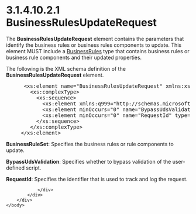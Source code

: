 <html dir="LTR" xmlns:mshelp="http://msdn.microsoft.com/mshelp" xmlns:ddue="http://ddue.schemas.microsoft.com/authoring/2003/5" xmlns:xlink="http://www.w3.org/1999/xlink" xmlns:tool="http://www.microsoft.com/tooltip">
    <head>
        <meta http-equiv="Content-Type" content="text/html; CHARSET=utf-8"></meta>
        <meta name="save" content="history"></meta>
        <title>3.1.4.10.2.1 BusinessRulesUpdateRequest</title>
        <xml>
            <mshelp:toctitle title="3.1.4.10.2.1 BusinessRulesUpdateRequest"></mshelp:toctitle>
            <mshelp:rltitle title="[MS-SSMDSWS-15]: BusinessRulesUpdateRequest"></mshelp:rltitle>
            <mshelp:keyword index="A" term="9e9b97b1-5833-45fc-be55-02c42c50d364"></mshelp:keyword>
            <mshelp:attr name="DCSext.ContentType" value="open specification"></mshelp:attr>
            <mshelp:attr name="AssetID" value="9e9b97b1-5833-45fc-be55-02c42c50d364"></mshelp:attr>
            <mshelp:attr name="TopicType" value="kbRef"></mshelp:attr>
            <mshelp:attr name="DCSext.Title" value="[MS-SSMDSWS-15]: BusinessRulesUpdateRequest" />
        </xml>
    </head>
    <body>
        <div id="header">
            <h1 class="heading">3.1.4.10.2.1 BusinessRulesUpdateRequest</h1>
        </div>
        <div id="mainSection">
            <div id="mainBody">
                <div id="allHistory" class="saveHistory"></div>
                <div id="sectionSection0" class="section" name="collapseableSection">
                    

<p>The <b>BusinessRulesUpdateRequest</b> element contains the
parameters that identify the business rules or business rules components to
update. This element MUST include a <a href="08361ce3-4ee5-4641-9018-8f997c19da6b.htm">BusinessRules</a> type that
contains business rules or business rule components and their updated
properties.</p>

<p>The following is the XML schema definition of the <b>BusinessRulesUpdateRequest</b>
element.</p>

<dl>
<dd>
<div><pre> &lt;xs:element name=&quot;BusinessRulesUpdateRequest&quot; xmlns:xs=&quot;http://www.w3.org/2001/XMLSchema&quot;&gt;
   &lt;xs:complexType&gt;
     &lt;xs:sequence&gt;
       &lt;xs:element xmlns:q999=&quot;http://schemas.microsoft.com/sqlserver/masterdataservices/2009/09&quot; minOccurs=&quot;0&quot; name=&quot;BusinessRuleSet&quot; nillable=&quot;true&quot; type=&quot;q999:BusinessRules&quot; /&gt;
       &lt;xs:element minOccurs=&quot;0&quot; name=&quot;BypassUdsValidation&quot; type=&quot;xs:boolean&quot; /&gt;
       &lt;xs:element minOccurs=&quot;0&quot; name=&quot;RequestId&quot; type=&quot;ser:guid&quot; /&gt;
     &lt;/xs:sequence&gt;
   &lt;/xs:complexType&gt;
&lt;/xs:element&gt;
</pre></div>
</dd></dl>

<p><b>BusinessRuleSet</b>: Specifies the business rules
or rule components to update.</p>

<p><b>BypassUdsValidation</b>: Specifies whether to
bypass validation of the user-defined script.</p>

<p><b>RequestId</b>: Specifies the identifier that is
used to track and log the request.</p>


                </div>
            </div>
        </div>
    </body>
</html>
